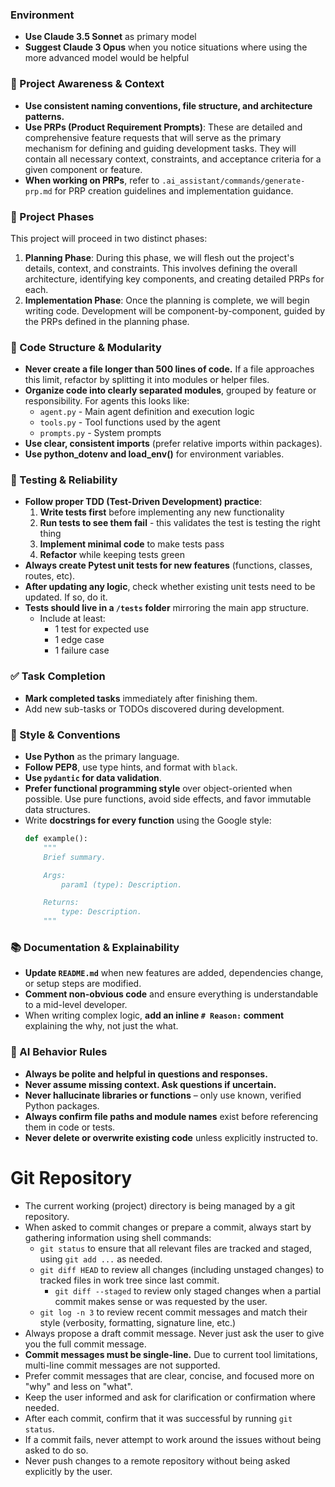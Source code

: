 ### Environment
- **Use Claude 3.5 Sonnet** as primary model
- **Suggest Claude 3 Opus** when you notice situations where using the more advanced model would be helpful

### 🔄 Project Awareness & Context
- **Use consistent naming conventions, file structure, and architecture patterns.**
- **Use PRPs (Product Requirement Prompts)**: These are detailed and comprehensive feature requests that will serve as the primary mechanism for defining and guiding development tasks. They will contain all necessary context, constraints, and acceptance criteria for a given component or feature.
- **When working on PRPs**, refer to `.ai_assistant/commands/generate-prp.md` for PRP creation guidelines and implementation guidance.

### 🚀 Project Phases
This project will proceed in two distinct phases:
1. **Planning Phase**: During this phase, we will flesh out the project's details, context, and constraints. This involves defining the overall architecture, identifying key components, and creating detailed PRPs for each.
2. **Implementation Phase**: Once the planning is complete, we will begin writing code. Development will be component-by-component, guided by the PRPs defined in the planning phase.

### 🧱 Code Structure & Modularity
- **Never create a file longer than 500 lines of code.** If a file approaches this limit, refactor by splitting it into modules or helper files.
- **Organize code into clearly separated modules**, grouped by feature or responsibility.
  For agents this looks like:
    - `agent.py` - Main agent definition and execution logic 
    - `tools.py` - Tool functions used by the agent 
    - `prompts.py` - System prompts
- **Use clear, consistent imports** (prefer relative imports within packages).
- **Use python_dotenv and load_env()** for environment variables.

### 🧪 Testing & Reliability
- **Follow proper TDD (Test-Driven Development) practice**:
  1. **Write tests first** before implementing any new functionality
  2. **Run tests to see them fail** - this validates the test is testing the right thing
  3. **Implement minimal code** to make tests pass
  4. **Refactor** while keeping tests green
- **Always create Pytest unit tests for new features** (functions, classes, routes, etc).
- **After updating any logic**, check whether existing unit tests need to be updated. If so, do it.
- **Tests should live in a `/tests` folder** mirroring the main app structure.
  - Include at least:
    - 1 test for expected use
    - 1 edge case
    - 1 failure case

### ✅ Task Completion
- **Mark completed tasks** immediately after finishing them.
- Add new sub-tasks or TODOs discovered during development.

### 📎 Style & Conventions
- **Use Python** as the primary language.
- **Follow PEP8**, use type hints, and format with `black`.
- **Use `pydantic` for data validation**.
- **Prefer functional programming style** over object-oriented when possible. Use pure functions, avoid side effects, and favor immutable data structures.
- Write **docstrings for every function** using the Google style:
  ```python
  def example():
      """
      Brief summary.

      Args:
          param1 (type): Description.

      Returns:
          type: Description.
      """
  ```

### 📚 Documentation & Explainability
- **Update `README.md`** when new features are added, dependencies change, or setup steps are modified.
- **Comment non-obvious code** and ensure everything is understandable to a mid-level developer.
- When writing complex logic, **add an inline `# Reason:` comment** explaining the why, not just the what.

### 🧠 AI Behavior Rules
- **Always be polite and helpful in questions and responses.**
- **Never assume missing context. Ask questions if uncertain.**
- **Never hallucinate libraries or functions** – only use known, verified Python packages.
- **Always confirm file paths and module names** exist before referencing them in code or tests.
- **Never delete or overwrite existing code** unless explicitly instructed to.

# Git Repository
- The current working (project) directory is being managed by a git repository.
- When asked to commit changes or prepare a commit, always start by gathering information using shell commands:
  - `git status` to ensure that all relevant files are tracked and staged, using `git add ...` as needed.
  - `git diff HEAD` to review all changes (including unstaged changes) to tracked files in work tree since last commit.
    - `git diff --staged` to review only staged changes when a partial commit makes sense or was requested by the user.
  - `git log -n 3` to review recent commit messages and match their style (verbosity, formatting, signature line, etc.)
- Always propose a draft commit message. Never just ask the user to give you the full commit message.
- **Commit messages must be single-line.** Due to current tool limitations, multi-line commit messages are not supported.
- Prefer commit messages that are clear, concise, and focused more on "why" and less on "what".
- Keep the user informed and ask for clarification or confirmation where needed.
- After each commit, confirm that it was successful by running `git status`.
- If a commit fails, never attempt to work around the issues without being asked to do so.
- Never push changes to a remote repository without being asked explicitly by the user.
